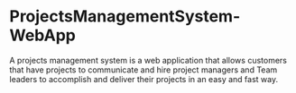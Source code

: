 # ProjectsManagementSystem-WebApp
A projects management system is a web application that allows customers that have projects to communicate and hire project managers and Team leaders to accomplish and deliver their projects in an easy and fast way.
